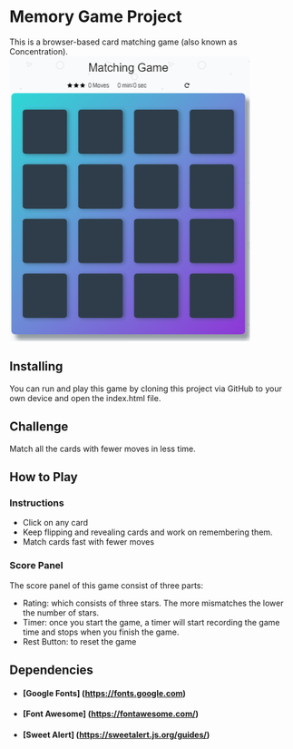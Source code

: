 # Memory Game Project
This is a browser-based card matching game (also known as Concentration).
![snippet](img/snippet.PNG)

## Installing
You can run and play this game by cloning this project via GitHub to your own device and open the index.html file.


## Challenge
Match all the cards with fewer moves in less time.

## How to Play

### Instructions
* Click on any card
* Keep flipping and revealing cards and work on remembering them.
* Match cards fast with fewer moves

### Score Panel
The score panel of this game consist of three parts:
* Rating: which consists of three stars. The more mismatches the lower the number of stars.
* Timer: once you start the game, a timer will start recording the game time and stops when you finish the game.
* Rest Button: to reset the game


## Dependencies
* #### [Google Fonts] (https://fonts.google.com)
* #### [Font Awesome] (https://fontawesome.com/)
* #### [Sweet Alert] (https://sweetalert.js.org/guides/)
